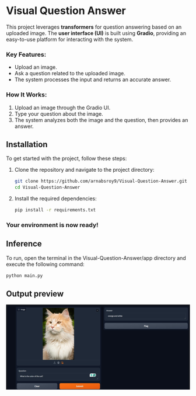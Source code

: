 # Visual Question Answer

This project leverages **transformers** for question answering based on an uploaded image. The **user interface (UI)** is built using **Gradio**, providing an easy-to-use platform for interacting with the system.

### Key Features:
- Upload an image.
- Ask a question related to the uploaded image.
- The system processes the input and returns an accurate answer.

### How It Works:
1. Upload an image through the Gradio UI.
2. Type your question about the image.
3. The system analyzes both the image and the question, then provides an answer.


## Installation 

To get started with the project, follow these steps:

1. Clone the repository and navigate to the project directory:
   ```bash
   git clone https://github.com/arnabsroy9/Visual-Question-Answer.git
   cd Visual-Question-Answer
2. Install the required dependencies:
   ```bash
   pip install -r requirements.txt

### Your environment is now ready!

## Inference 

To run, open the terminal in the Visual-Question-Answer/app directory and execute the following command: 
   ```bash
   python main.py
   ```

## Output preview

![Output Preview](./assets/output.jpg)
